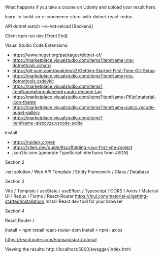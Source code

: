 What happens if you take a course on Udemy and upload your result here.

learn-to-build-an-e-commerce-store-with-dotnet-react-redux

API dotnet watch --o-hot-reload [Backend]

Client npm run dev [Front End]

Visual Studio Code Extensions:

- https://www.nuget.org/packages/dotnet-ef/
- https://marketplace.visualstudio.com/items?itemName=ms-dotnettools.csharp
- https://git-scm.com/book/en/v2/Getting-Started-First-Time-Git-Setup
- https://marketplace.visualstudio.com/items?itemName=ms-dotnettools.csdevkit
- https://marketplace.visualstudio.com/items?itemName=formulahendry.auto-rename-tag
- https://marketplace.visualstudio.com/items?itemName=PKief.material-icon-theme
- https://marketplace.visualstudio.com/items?itemName=patcx.vscode-nuget-gallery
- https://marketplace.visualstudio.com/items?itemName=alexcvzz.vscode-sqlite

Install

- https://nodejs.org/en
- https://vitejs.dev/guide/#scaffolding-your-first-vite-project
- json2ts.com [generate TypeScript interfaces from JSON]

Section 2

.net solution / Web API Template / Entity Framework / Class / Database

Section 3

Vite / Template / useState / useEffect / Typescript / CORS / Axios / Material UI / Redux / Forms / React-Router
https://mui.com/material-ui/getting-started/installation/
Install React dev tool for your browser

Section 4

React Router / 

Install > npm install react-router-dom
Install > npm i axios

https://reactrouter.com/en/main/start/tutorial

Viewing the results: http://localhost:5000/swagger/index.html
